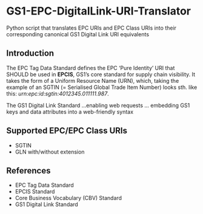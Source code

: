 # GS1-EPC-DigitalLink-URI-Translator
Python script that translates EPC URIs and EPC Class URIs into their corresponding canonical GS1 Digital Link URI equivalents 

## Introduction  
The EPC Tag Data Standard defines the EPC ‘Pure Identity’ URI that SHOULD be used in **EPCIS**, GS1’s core standard for supply chain visibility. It takes the form of a Uniform Resource Name (URN), which, taking the example of an SGTIN (= Serialised Global Trade Item Number) looks sth. like this: <i>urn:epc:<i>id</i>:sgtin:4012345.011111.987</i>.

The GS1 Digital Link Standard ...enabling web requests ... embedding GS1 keys and data attributes into a web-friendly syntax  


## Supported EPC/EPC Class URIs
+ SGTIN
+ GLN with/without extension


## References
* EPC Tag Data Standard
* EPCIS Standard
* Core Business Vocabulary (CBV) Standard
* GS1 Digital Link Standard  
